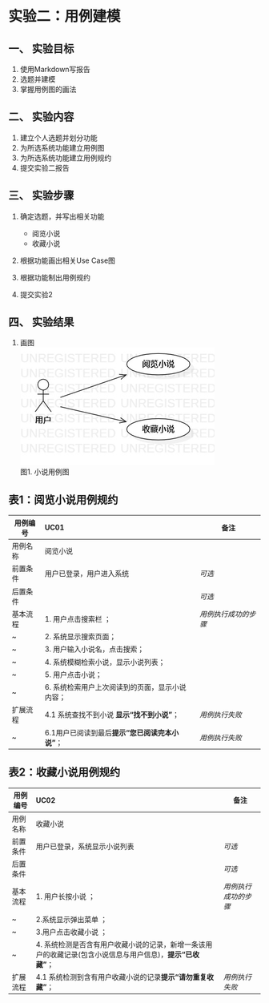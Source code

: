 # 实验二：用例建模

## 一、 实验目标

1. 使用Markdown写报告
2. 选题并建模
3. 掌握用例图的画法

## 二、 实验内容

1. 建立个人选题并划分功能
2. 为所选系统功能建立用例图
3. 为所选系统功能建立用例规约
4. 提交实验二报告

## 三、 实验步骤  

1. 确定选题，并写出相关功能

   - 阅览小说
   - 收藏小说

2. 根据功能画出相关Use Case图
3. 根据功能制出用例规约
4. 提交实验2

## 四、 实验结果

1. 画图  
![usecase图](./UseCaseDiagram1.jpg)  
图1. 小说用例图

## 表1：阅览小说用例规约 

用例编号  | UC01 | 备注  
-|:-|-  
用例名称  | 阅览小说  |
前置条件  | 用户已登录，用户进入系统  | *可选*   
后置条件  |      | *可选*   
基本流程  | 1. 用户点击搜索栏 ；  |*用例执行成功的步骤*    
~| 2. 系统显示搜索页面；  |   
~| 3. 用户输入小说名，点击搜索；  |   
~| 4. 系统模糊检索小说，显示小说列表；  |   
~| 5. 用户点击小说；  |   
~| 6. 系统检索用户上次阅读到的页面，显示小说内容；  |    
扩展流程  | 4.1 系统查找不到小说 **显示“找不到小说”**；  |*用例执行失败*    
~| 6.1用户已阅读到最后**提示“您已阅读完本小说”**；  |*用例执行失败*    


## 表2：收藏小说用例规约  

用例编号  | UC02 | 备注  
-|:-|-  
用例名称  | 收藏小说  |   
前置条件  | 用户已登录，系统显示小说列表  | *可选*   
后置条件  |     | *可选*   
基本流程  | 1. 用户长按小说 ；  |*用例执行成功的步骤*     
~| 2.系统显示弹出菜单 ；  |   
~| 3.用户点击收藏小说 ；  |  
~| 4. 系统检测是否含有用户收藏小说的记录，新增一条该用户的收藏记录(包含小说信息与用户信息)，**提示“已收藏”**；  |
扩展流程  | 4.1 系统检测到含有用户收藏小说的记录**提示“请勿重复收藏”**；  |*用例执行失败*    
